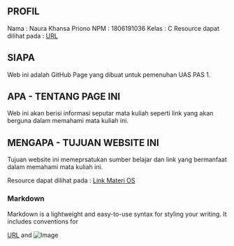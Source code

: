 ## PROFIL 
Nama : Naura Khansa Priono 
NPM : 1806191036 
Kelas : C
Resource dapat dilihat pada : 
[URL](https://naurakhansa.github.io/os201/URLs/)

## SIAPA 
Web ini adalah GitHub Page yang dibuat untuk pemenuhan UAS PAS 1. 

## APA - TENTANG PAGE INI 
Web ini akan berisi informasi seputar mata kuliah seperti link yang akan berguna dalam memahami mata kuliah ini. 

## MENGAPA - TUJUAN WEBSITE INI 
Tujuan website ini memeprsatukan sumber belajar dan link yang bermanfaat dalam memahami mata kuliah ini. 

Resource dapat dilihat pada : [Link Materi OS](https://naurakhansa.github.io/os201/URLs)


### Markdown

Markdown is a lightweight and easy-to-use syntax for styling your writing. It includes conventions for

[URL](https://naurakhansa.github.io/os201/url) and ![Image](src)


